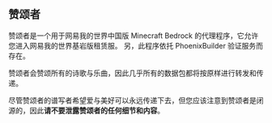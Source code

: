 ## 赞颂者

赞颂者是一个用于网易我的世界中国版 Minecraft Bedrock 的代理程序，它允许您进入网易我的世界基岩版租赁服。
另，此程序依托 PhoenixBuilder 验证服务而存在。

赞颂者会赞颂所有的诗歌与乐曲，因此几乎所有的数据包都将按原样进行转发和传递。

尽管赞颂者的谱写者希望爱与美好可以永远传递下去，但您应该注意到赞颂者是闭源的，因此**请不要泄露赞颂者的任何细节和内容**。